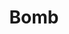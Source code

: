 ---
templateKey: blog-post
featuredpost: false
featuredimage: /assets/Bomb.png
title: Bomb
description: Special Items
testfield: 574
---